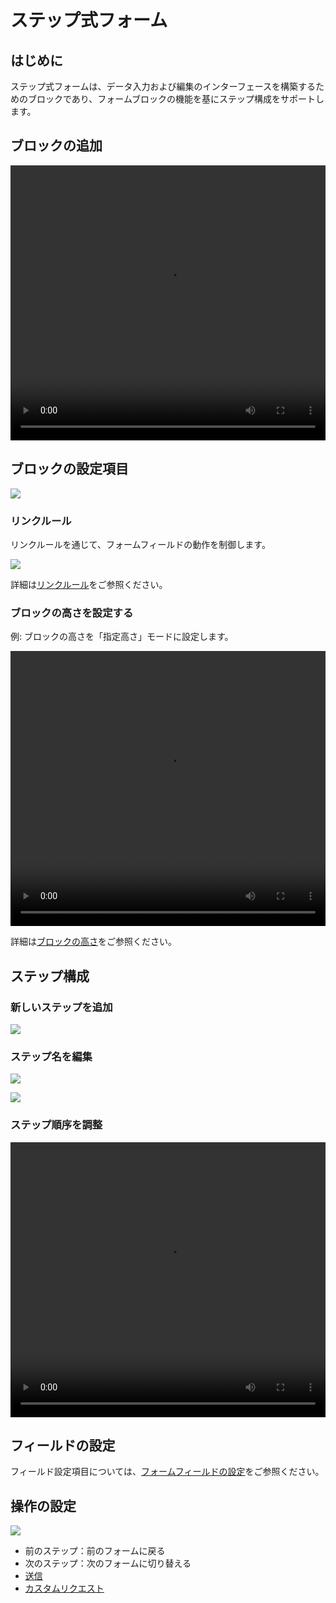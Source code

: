 # ステップ式フォーム

<PluginInfo commercial="true" name="block-multi-step-from"></PluginInfo>

## はじめに
ステップ式フォームは、データ入力および編集のインターフェースを構築するためのブロックであり、フォームブロックの機能を基にステップ構成をサポートします。

## ブロックの追加

<video width="100%" height="440" controls>
      <source src="https://static-docs.nocobase.com/202410281422209.mp4" type="video/mp4">
</video>

## ブロックの設定項目

![](https://static-docs.nocobase.com/202410101717319.png)

### リンクルール

リンクルールを通じて、フォームフィールドの動作を制御します。

![](https://static-docs.nocobase.com/202410101717884.png)

詳細は[リンクルール](/handbook/ui/blocks/block-settings/linkage-rule)をご参照ください。

### ブロックの高さを設定する

例: ブロックの高さを「指定高さ」モードに設定します。

<video width="100%" height="440" controls>
  <source src="https://static-docs.nocobase.com/202410101623290.mp4" type="video/mp4">
</video>

詳細は[ブロックの高さ](/handbook/ui/blocks/block-settings/block-height)をご参照ください。

## ステップ構成

### 新しいステップを追加

![](https://static-docs.nocobase.com/202410101718482.png)

### ステップ名を編集

![](https://static-docs.nocobase.com/202410101718755.png)

![](https://static-docs.nocobase.com/202410101718413.png)

### ステップ順序を調整

<video width="100%" height="440" controls>
  <source src="https://static-docs.nocobase.com/202410101633487.mp4" type="video/mp4">
</video>

## フィールドの設定

フィールド設定項目については、[フォームフィールドの設定](/handbook/ui/blocks/data-blocks/form#配置字段)をご参照ください。

## 操作の設定

![](https://static-docs.nocobase.com/202410101719893.png)

- 前のステップ：前のフォームに戻る
- 次のステップ：次のフォームに切り替える
- [送信](/handbook/ui/actions/types/submit)
- [カスタムリクエスト](/handbook/action-custom-request)
